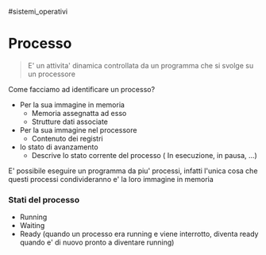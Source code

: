 #sistemi_operativi
# Processo
> E' un attivita' dinamica controllata da un programma che si svolge su un processore

Come facciamo ad identificare un processo?
- Per la sua immagine in memoria
	- Memoria assegnatta ad esso
	- Strutture dati associate
- Per la sua immagine nel processore
	- Contenuto dei registri
- lo stato di avanzamento
	- Descrive lo stato corrente del processo ( In esecuzione, in pausa, ...)

E' possibile eseguire un programma da piu' processi, infatti l'unica cosa che questi processi condivideranno e' la loro immagine in memoria

### Stati del processo
- Running
- Waiting
- Ready (quando un processo era running e viene interrotto, diventa ready quando e' di nuovo pronto a diventare running)







